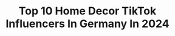 ---
title: Top 10 Home Decor TikTok Influencers In Germany In 2024
description: >-
  Find top home decor TikTok influencers in Germany in 2024. Most popular hashtags: #diy #homedecor #fyp #fy.
platform: TikTok
hits: 9
text_top: Analyze the top-rated TikTok accounts on inBeat.
text_bottom: Our platform aggregates 9 TikTok influencers like this in Germany for you to contact.
profiles:
  - username: "diy_byhulyaa"
    fullname: >-
      H U L Y Λ
    bio: >-
      •DIY •INTERIOR •INSPO 📍GERMANY
    location: "Germany"
    followers: 204800
    engagement: 518
    commentsToLikes: 0.031104
    id: ckc1ygv4x2b2m0j23td7b0iaa
    verified: false
    hashtags: "#diy, #fyp, #fy, #hulisbeautyblog"
  - username: "easyinterieur"
    fullname: >-
      Melike
    bio: >-
      Melike ❤️ DIY, Interior, Hacks ⬇️Handmade DIY-Deko (Affiliate Link)
    location: "Germany"
    followers: 2000000
    engagement: 549
    commentsToLikes: 0.003719
    id: ck8adbqxl4ybu0j78v52b2ybw
    verified: true
    hashtags: "#homedecor, #hack, #lowbudget, #diy"
  - username: "fridlaa"
    fullname: >-
      Fridlaa
    bio: >-
      I love interior and DIYs ❤️ more living & interior on Instagram Fridlaa❤️
    location: "Germany"
    followers: 159300
    engagement: 714
    commentsToLikes: 0.008652
    id: ck81s9b7jqzap0j787pmjj06j
    verified: false
    hashtags: "#homedecoration, #bedroom, #decoration, #fy"
  - username: "whatever_remains"
    fullname: >-
      ⚖️
    bio: >-
      I do things, with stuff
    location: "Germany"
    followers: 29400
    engagement: 1308
    commentsToLikes: 0.015232
    id: ck8f829nc3c6v0j782z9fx4os
    verified: false
    hashtags: "#trashcore, #resinart, #diy, #resin"
  - username: "sariileiin"
    fullname: >-
      ♡ Sariileiin ♡
    bio: >-
      ✨ Follow me on instagram ✨
    location: "Germany"
    followers: 210900
    engagement: 1151
    commentsToLikes: 0.010284
    id: ckbl455gr1kz20j23lu2f30ph
    verified: false
    hashtags: "#christmas, #newyork, #foryou, #homedecor"
  - username: "monas_ideas"
    fullname: >-
      monas_ideas
    bio: >-
      ❣️HeY❣️see my page👆🏼
    location: "Germany"
    followers: 196400
    engagement: 499
    commentsToLikes: 0.013842
    id: ck8or5lgkan590j78i2lr7o4h
    verified: false
    hashtags: "#tutorial, #hairstyle, #photographytricks, #photographyhack"
  - username: "lenkas_travels"
    fullname: >-
      Lenka
    bio: >-
      Explore the world with me from behind my camera 🌎🌍🌏 Insta: @lenkas_travels
    location: "Germany"
    followers: 68700
    engagement: 605
    commentsToLikes: 0.048271
    id: ck9gkopg2kmed0j78mcqyj5yq
    verified: false
    hashtags: "#tiktoktravel, #beach, #handmade, #traveling"
  - username: "genialetricks"
    fullname: >-
      Geniale Tricks
    bio: >-
      Tricks, Tipps & Lifehacks, die das Leben leichter machen.
    location: "Germany"
    followers: 174400
    engagement: 803
    commentsToLikes: 0.006740
    id: ck81qyn7rkzu30j78sajxnyjp
    verified: true
    hashtags: "#lernenmittiktok, #weihnachtsdekoration, #concrete, #weihnachtsdeko"
  - username: "nastjastasia"
    fullname: >-
      nastjastasia
    bio: >-
      Einmal um die Welt 🌏 Insta: nastjastasia From Germany 🇩🇪
    location: "Germany"
    followers: 65900
    engagement: 454
    commentsToLikes: 0.015883
    id: ckb9t8cy9r5lw0j23mkhiuzlu
    verified: false
    hashtags: "#viral, #tiktokdeutschland, #reiseblogger, #fyp"
---